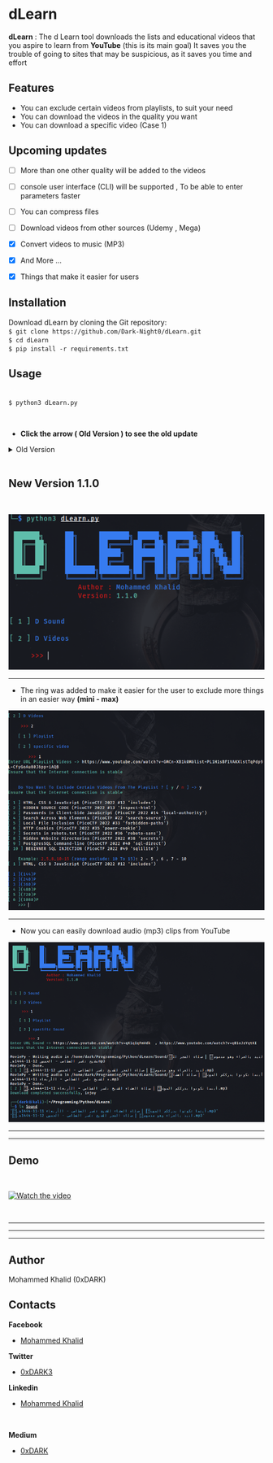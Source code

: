 # dLearn

**dLearn** : The d Learn tool downloads the lists and educational videos that you aspire to learn 
from **YouTube** (this is its main goal)
It saves you the trouble of going to sites that may be suspicious, as it saves you time and effort


## Features
*	You can exclude certain videos from playlists, to suit your need
*	You can download the videos in the quality you want
*	You can download a specific video (Case 1)

## Upcoming updates
- [ ]   More than one other quality will be added to the videos
- [ ]  console user interface (CLI) will be supported , To be able to enter parameters faster
- [ ]   You can compress files
- [ ]   Download videos from other sources (Udemy , Mega)
- [x]   Convert videos to music (MP3)
- [x]    And More ...
- [x]    Things that make it easier for users

  



## Installation
Download dLearn by cloning the Git repository:
<br />```$ git clone https://github.com/Dark-Night0/dLearn.git```
<br />```$ cd dLearn```
<br />```$ pip install -r requirements.txt```

## Usage
<br />```$ python3 dLearn.py```

<br />




* **Click the arrow **( Old Version )** to see the old update**
<details>
<summary> Old Version</summary>

<br/>

---
***
___

## **Demo Old Version**
  
[![Watch the video](https://asciinema.org/a/ykYIE5uQSVMRs4WcbKXnqAKdT.png)](https://asciinema.org/a/ykYIE5uQSVMRs4WcbKXnqAKdT)

---
***
___


<br/>

## Images
<br/>

![alt text](images/d1.png)

---
***
___
## Cases (YouTube)
* **Case 1 (Exclude certain videos)**
![alt text](images/d2.png)

<br />
<br />

![alt text](images/d3.png)

<br />

---
***
___

# OR

![alt text](images/d5.png)
<br />

---
***
___

* **Case 2 (Videos are not excluded)**
![alt text](images/d6.png)
<br />

---
***
___

* **Case 3 (Download a specific video)**
![alt text](images/d4.png)
<br />
<br />

</details>
<br />

## New Version **1.1.0**
<br/>

![alt text](images/n1.png)

***

* The ring was added to make it easier for the user to exclude more things in an easier way **(mini -  max)**

![alt text](images/n2.png)
<br/>
***
* Now you can easily download audio (mp3) clips from YouTube 
  
![alt text](images/n3.png)

---
***
## **Demo**
<br />

[![Watch the video](https://asciinema.org/a/GGzUm7uRUPYDCSvmGuIP2IP6Y.png)](https://asciinema.org/a/GGzUm7uRUPYDCSvmGuIP2IP6Y)

<br />

---
***
___

## Author

Mohammed Khalid (0xDARK)
<br />

## Contacts
 **Facebook** 
* [Mohammed Khalid](https://www.facebook.com/profile.php?id=100085121092587)

 **Twitter** 
* [0xDARK3](https://twitter.com/0xDARK3)

 **Linkedin** 
* [Mohammed Khalid](https://www.linkedin.com/in/mohammed-khalid-3b43a51b3?fbclid=IwAR0LdK7KAb_etFC8qdXQBg-9ApWOfxNZHY1CwuVUe52AgpycPZcdUU9-pt0)

<br>

 **Medium** 
* [0xDARK](https://medium.com/@0xDARK)

